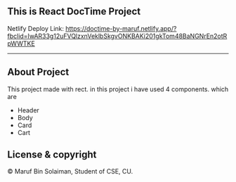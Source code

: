 ## This is React DocTime Project
Netlify Deploy Link: https://doctime-by-maruf.netlify.app/?fbclid=IwAR33g12uFVQlzxnVeklbSkgvONKBAKi201gkTom48BaNGNrEn2otRpWWTKE  

- - -

## About Project
This project made with rect. in this project i have used 4 components. 
which are 
* Header 
* Body 
* Card 
* Cart

## License & copyright
© Maruf Bin Solaiman, Student of CSE, CU.